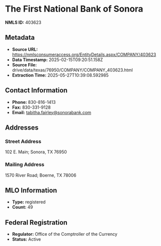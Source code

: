 # The First National Bank of Sonora

**NMLS ID:** 403623

## Metadata
- **Source URL:** https://nmlsconsumeraccess.org/EntityDetails.aspx/COMPANY/403623
- **Data Timestamp:** 2025-02-15T09:20:51.158Z
- **Source File:** drive/data/texas/76950/COMPANY/COMPANY_403623.html
- **Extraction Time:** 2025-05-27T10:39:08.592985

## Contact Information
- **Phone:** 830-816-1413
- **Fax:** 830-331-9128
- **Email:** tabitha.fairley@sonorabank.com

## Addresses
### Street Address
102 E. Main; Sonora, TX 76950

### Mailing Address
1570 River Road; Boerne, TX 78006

## MLO Information
- **Type:** registered
- **Count:** 49

## Federal Registration
- **Regulator:** Office of the Comptroller of the Currency
- **Status:** Active
